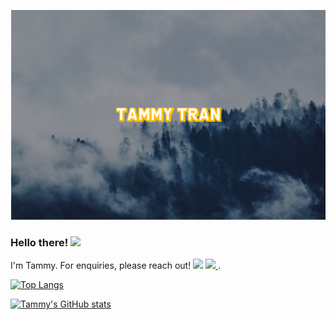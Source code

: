 [![Header](https://github.com/ohoktnt/ohoktnt/blob/main/githubprofile.png "Header")](https://ohoktnt.github.io/)

### Hello there! <img src="https://media.tenor.com/images/834bbe5a3c03f8bbaddf12e0f6efd736/tenor.gif" width="50px">
I'm Tammy.
For enquiries, please reach out! 
<a href="https://www.linkedin.com/in/tammy-tran-jrdev/"><img src="https://img.shields.io/badge/LinkedIn-0077B5?style=for-the-badge&logo=linkedin&logoColor=white"/></a>
<a href="mailto:tammy.n.tran@gmail.com"> <img src="https://img.shields.io/badge/Gmail-D14836?style=for-the-badge&logo=gmail&logoColor=white"/> </a>.

[![Top Langs](https://github-readme-stats.vercel.app/api/top-langs/?username=ohoktnt&layout=compact)](https://github.com/ohoktnt/github-readme-stats)

[![Tammy's GitHub stats](https://github-readme-stats.vercel.app/api?username=ohoktnt&show_icons=true&theme=slateorange)](https://github.com/ohoktnt/github-readme-stats)



<!--
**ohoktnt/ohoktnt** is a ✨ _special_ ✨ repository because its `README.md` (this file) appears on your GitHub profile.

Here are some ideas to get you started:

- 🔭 I’m currently working on ...
- 🌱 I’m currently learning ...
- 👯 I’m looking to collaborate on ...
- 🤔 I’m looking for help with ...
- 💬 Ask me about ...
- 📫 How to reach me: ...
- 😄 Pronouns: ...
- ⚡ Fun fact: ...
-->
